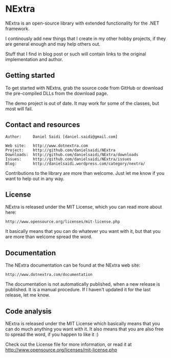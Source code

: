 NExtra
======

NExtra is an open-source library with extended functionality
for the .NET framework.

I continously add new things that I create in my other hobby
projects, if they are general enough and may help others out.

Stuff that I find in blog post or such will contain links to
the original implementation and author. 


Getting started
---------------

To get started with NExtra, grab the source code from GitHub
or download the pre-compiled DLLs from the download page.

The demo project is out of date. It may work for some of the
classes, but most will fail.


Contact and resources
---------------------

	Author:		Daniel Saidi [daniel.saidi@gmail.com]

	Web site:	http://www.dotnextra.com
	Project:	http://github.com/danielsaidi/NExtra
	Downloads:	http://github.com/danielsaidi/NExtra/downloads
	Issues:		http://github.com/danielsaidi/NExtra/issues
	Blog:		http://danielsaidi.wordpress.com/category/nextra/

Contributions to the library are more than welcome. Just let
me know if you want to help out in any way.


License
-------

NExtra is released under the MIT License, which you can read
more about here:

    http://www.opensource.org/licenses/mit-license.php

It basically means that you can do whatever you want with it,
but that you are more than welcome spread the word.


Documentation
-------------

The NExtra documentation can be found at the NExtra web site:

	http://www.dotnextra.com/documentation
	
The documentation is not automatically published, when a new
release is published. It is a manual procedure. If I haven't
updated it for the last release, let me know.


Code analysis
-------------

NExtra is released under the MIT License which basically
means that you can do much anything you want with it. It
also means that you are also free to spread the word, if
you happen to like it :)

Check out the License file for more information, or read
it at http://www.opensource.org/licenses/mit-license.php

